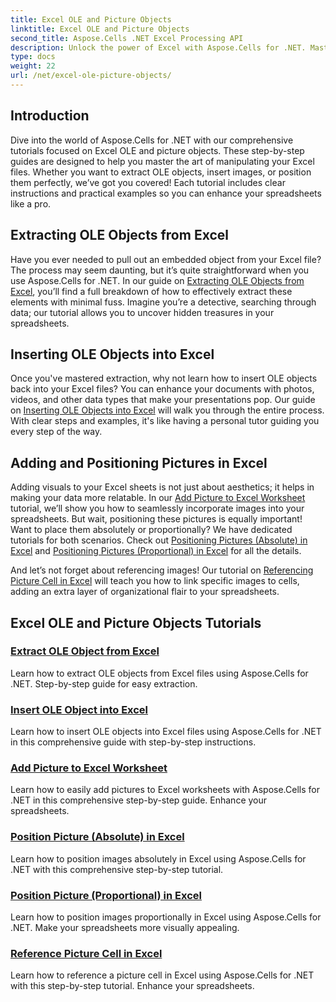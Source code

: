 ```yaml
---
title: Excel OLE and Picture Objects
linktitle: Excel OLE and Picture Objects
second_title: Aspose.Cells .NET Excel Processing API
description: Unlock the power of Excel with Aspose.Cells for .NET. Master OLE objects and picture handling through our easy-to-follow tutorials.
type: docs
weight: 22
url: /net/excel-ole-picture-objects/
---
```

## Introduction

Dive into the world of Aspose.Cells for .NET with our comprehensive tutorials focused on Excel OLE and picture objects. These step-by-step guides are designed to help you master the art of manipulating your Excel files. Whether you want to extract OLE objects, insert images, or position them perfectly, we’ve got you covered! Each tutorial includes clear instructions and practical examples so you can enhance your spreadsheets like a pro.

## Extracting OLE Objects from Excel

Have you ever needed to pull out an embedded object from your Excel file? The process may seem daunting, but it’s quite straightforward when you use Aspose.Cells for .NET. In our guide on [Extracting OLE Objects from Excel](./extract-ole-object-from-excel/), you’ll find a full breakdown of how to effectively extract these elements with minimal fuss. Imagine you’re a detective, searching through data; our tutorial allows you to uncover hidden treasures in your spreadsheets.

## Inserting OLE Objects into Excel

Once you've mastered extraction, why not learn how to insert OLE objects back into your Excel files? You can enhance your documents with photos, videos, and other data types that make your presentations pop. Our guide on [Inserting OLE Objects into Excel](./insert-ole-object-into-excel/) will walk you through the entire process. With clear steps and examples, it's like having a personal tutor guiding you every step of the way.

## Adding and Positioning Pictures in Excel

Adding visuals to your Excel sheets is not just about aesthetics; it helps in making your data more relatable. In our [Add Picture to Excel Worksheet](./add-picture-to-excel/) tutorial, we’ll show you how to seamlessly incorporate images into your spreadsheets. But wait, positioning these pictures is equally important! Want to place them absolutely or proportionally? We have dedicated tutorials for both scenarios. Check out [Positioning Pictures (Absolute) in Excel](./position-picture-absolute-excel/) and [Positioning Pictures (Proportional) in Excel](./position-picture-proportional-excel/) for all the details.

And let’s not forget about referencing images! Our tutorial on [Referencing Picture Cell in Excel](./reference-picture-cell-excel/) will teach you how to link specific images to cells, adding an extra layer of organizational flair to your spreadsheets. 

## Excel OLE and Picture Objects Tutorials
### [Extract OLE Object from Excel](./extract-ole-object-from-excel/)
Learn how to extract OLE objects from Excel files using Aspose.Cells for .NET. Step-by-step guide for easy extraction.
### [Insert OLE Object into Excel](./insert-ole-object-into-excel/)
Learn how to insert OLE objects into Excel files using Aspose.Cells for .NET in this comprehensive guide with step-by-step instructions.
### [Add Picture to Excel Worksheet](./add-picture-to-excel/)
Learn how to easily add pictures to Excel worksheets with Aspose.Cells for .NET in this comprehensive step-by-step guide. Enhance your spreadsheets.
### [Position Picture (Absolute) in Excel](./position-picture-absolute-excel/)
Learn how to position images absolutely in Excel using Aspose.Cells for .NET with this comprehensive step-by-step tutorial.
### [Position Picture (Proportional) in Excel](./position-picture-proportional-excel/)
Learn how to position images proportionally in Excel using Aspose.Cells for .NET. Make your spreadsheets more visually appealing.
### [Reference Picture Cell in Excel](./reference-picture-cell-excel/)
Learn how to reference a picture cell in Excel using Aspose.Cells for .NET with this step-by-step tutorial. Enhance your spreadsheets.